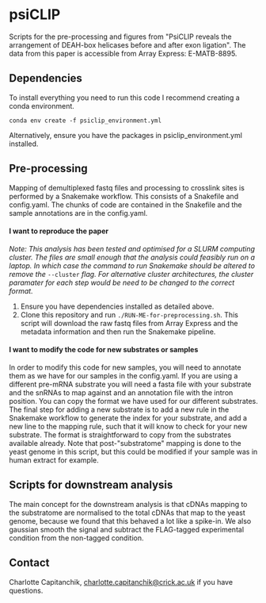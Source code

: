 # psiCLIP
Scripts for the pre-processing and figures from "PsiCLIP reveals the arrangement of DEAH-box helicases before and after exon ligation". The data from this paper is accessible from Array Express: E-MATB-8895.

## Dependencies
To install everything you need to run this code I recommend creating a conda environment.
```
conda env create -f psiclip_environment.yml
```
Alternatively, ensure you have the packages in psiclip_environment.yml installed.

## Pre-processing
Mapping of demultiplexed fastq files and processing to crosslink sites is performed by a Snakemake workflow. This consists of a Snakefile and config.yaml. The chunks of code are contained in the Snakefile and the sample annotations are in the config.yaml. 
#### I want to reproduce the paper
*Note: This analysis has been tested and optimised for a SLURM computing cluster. The files are small enough that the analysis could feasibly run on a laptop. In which case the command to run Snakemake should be altered to remove the* `--cluster` *flag. For alternative cluster architectures, the cluster paramater for each step would be need to be changed to the correct format.*
1. Ensure you have dependencies installed as detailed above.
2. Clone this repository and run `./RUN-ME-for-preprocessing.sh`. This script will download the raw fastq files from Array Express and the metadata information and then run the Snakemake pipeline.
#### I want to modify the code for new substrates or samples
In order to modify this code for new samples, you will need to annotate them as we have for our samples in the config.yaml. If you are using a different pre-mRNA substrate you will need a fasta file with your substrate and the snRNAs to map against and an annotation file with the intron position. You can copy the format we have used for our different substrates. The final step for adding a new substrate is to add a new rule in the Snakemake workflow to generate the index for your substrate, and add a new line to the mapping rule, such that it will know to check for your new substrate. The format is straightforward to copy from the substrates available already.
Note that post-"substratome" mapping is done to the yeast genome in this script, but this could be modified if your sample was in human extract for example.

## Scripts for downstream analysis
The main concept for the downstream analysis is that cDNAs mapping to the substratome are normalised to the total cDNAs that map to the yeast genome, because we found that this behaved a lot like a spike-in. We also gaussian smooth the signal and subtract the FLAG-tagged experimental condition from the non-tagged condition. 

## Contact
Charlotte Capitanchik, charlotte.capitanchik@crick.ac.uk if you have questions.

